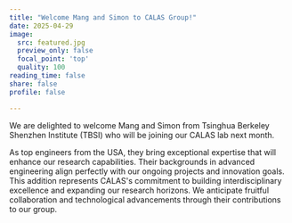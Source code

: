 ```yaml
---
title: "Welcome Mang and Simon to CALAS Group!"
date: 2025-04-29
image:
  src: featured.jpg
  preview_only: false
  focal_point: 'top'
  quality: 100
reading_time: false
share: false
profile: false

---
```

We are delighted to welcome Mang and Simon from Tsinghua Berkeley Shenzhen Institute (TBSI) who will be joining our CALAS lab next month. 
<!--more-->

As top engineers from the USA, they bring exceptional expertise that will enhance our research capabilities. Their backgrounds in advanced engineering align perfectly with our ongoing projects and innovation goals. This addition represents CALAS's commitment to building interdisciplinary excellence and expanding our research horizons. We anticipate fruitful collaboration and technological advancements through their contributions to our group.

